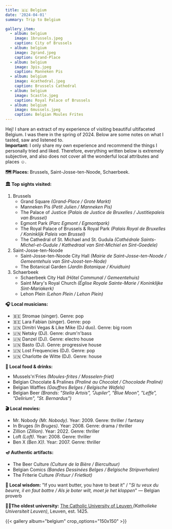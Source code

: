 ```yaml
---
title: 🇧🇪 Belgium
date: '2024-04-01'
summary: Trip to Belgium

gallery_item:
  - album: belgium
    image: 1brussels.jpeg
    caption: City of Brussels
  - album: belgium
    image: 2grand.jpeg
    caption: Grand-Place 
  - album: belgium
    image: 3pis.jpeg
    caption: Manneken Pis
  - album: belgium
    image: 4cathedral.jpeg
    caption: Brussels Cathedral 
  - album: belgium
    image: 5castle.jpeg
    caption: Royal Palace of Brussels
  - album: belgium
    image: 6mussels.jpeg
    caption: Belgian Moules Frites
---
```

Hej! I share an extract of my experience of visiting beautiful ultifaceted Belgium. I was there in the spring of 2024. Below are some notes on what I tasted, saw and listened to.<br>
<b>Important:</b> I only share my own experience and recommend the things I personally tried and liked. Therefore, everything written below is extremely subjective, and also does not cover all the wonderful local attributes and places ☺️.

<b>🗺 Places:</b> Brussels, Saint-Josse-ten-Noode, Schaerbeek.<br>

<b>🏛 Top sights visited: </b>
1. Brussels
    - Grand Square <i>(Grand-Place / Grote Markt)</i>
    - Manneken Pis <i>(Petit Julien / Manneken Pis)</i>
    - The Palace of Justice <i>(Palais de Justice de Bruxelles / Justitiepaleis van Brussel)</i>
    - Egmont Park <i>(Parc Egmont / Egmontpark)</i>
    - The Royal Palace of Brussels & Royal Park <i>(Palais Royal de Bruxelles / Koninklijk Paleis van Brussel)</i>
    - The Cathedral of St. Michael and St. Gudula <i>(Cathédrale Saints-Michel-et-Gudule / Kathedraal van Sint-Michiel en Sint-Goedele)</i>
2.  Saint-Josse-ten-Noode
    - Saint-Josse-ten-Noode City Hall <i>(Mairie de Saint-Josse-ten-Noode / Gemeentehuis van Sint-Joost-ten-Node)</i>
    - The Botanical Garden <i>(Jardin Botanique / Kruidtuin)</i>
3.  Schaerbeek 
    - Schaerbeek City Hall <i>(Hôtel Communal / Gemeentehuis)</i>
    - Saint Mary's Royal Church <i>(Église Royale Sainte-Marie / Koninklijke Sint-Mariakerk)</i> 
    - Lehon Plein <i>(Lehon Plein / Lehon Plein)</i> 


<b>🎧 Local musicians: </b>
- 🇧🇪 Stromae (singer). Genre: pop
- 🇧🇪 Lara Fabian (singer). Genre: pop
- 🇺🇳 Dimitri Vegas & Like Mike (DJ duo). Genre: big room
- 🇺🇳 Netsky (DJ). Genre: drum'n'bass
- 🇺🇳 Danzel (DJ). Genre: electro house
- 🇺🇳 Basto (DJ). Genre: progressive house
- 🇺🇳 Lost Frequencies (DJ). Genre: pop
- 🇺🇳 Charlotte de Witte (DJ). Genre: house 


<b>🥘 Local food & drinks: </b>
- Mussels'n'Fries <i>(Moules-frites / Mosselen-friet)</i>
- Belgian Chocolate & Pralines <i>(Praliné au Chocolat / Chocolade Praliné)</i>
- Belgian Waffles <i>(Gauffres Belges / Belgische Wafels)</i>
- Belgian Beer <i>(Brands: "Stella Artois", "Jupiler", "Blue Moon", "Leffe", "Delirium", "St. Bernardus")</i>


<b>🎬 Local movies:</b>
- Mr. Nobody <i>(Mr. Nobody)</i>. Year: 2009. Genre: thriller / fantasy
- In Bruges <i>(In Bruges)</i>. Year: 2008. Genre: drama / thriller
- Zillion <i>(Zillion)</i>. Year: 2022. Genre: thriller
- Loft <i>(Loft)</i>. Year: 2008. Genre: thriller 
- Ben X <i>(Ben X))</i>. Year: 2007. Genre: thriller 


<b>🪔 Authentic artifacts:</b>
- The Beer Culture <i>(Culture de la Bière / Biercultuur)</i>
- Belgian Comics <i>(Bandes Dessinées Belges / Belgische Stripverhalen)</i>
- The Friterie Culture <i>(Frituur / Frietkot)</i>


<b>🦉 Local wisdom:</b> "If you want butter, you have to beat it" / "<i>Si tu veux du beurre, il en faut battre / Als je boter wilt, moet je het kloppen</i>" — Belgian proverb


<b>👨‍🎓The oldest university:</b> <a href = "https://www.kuleuven.be/english/kuleuven/index.html" target="_blank">The Catholic University of Leuven </a> <i>(Katholieke Universiteit Leuven)</i>, Leuven, est. 1425. 


{{< gallery album="belgium" crop_options="150x150" >}}
   

